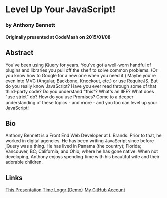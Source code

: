 # Level Up Your JavaScript!
### by Anthony Bennett
#### Originally presented at CodeMash on 2015/01/08

## Abstract

You've been using jQuery for years. You've got a well-worn handful
of plugins and libraries you pull off the shelf to solve common
problems. (Or you know how to Google for a new one when you need
it.) Maybe you're even into MVC (Angular, Backbone, Knockout, etc.)
or use RequireJS. But do you really know JavaScript? Have you ever
read through some of that third-party code? Do you understand "this"?
What's an IIFE? What does "use strict" do? How do you use Promises?
Come to a deeper understanding of these topics - and more - and you
too can level up your JavaScript!

## Bio

Anthony Bennett is a Front End Web Developer at L Brands. Prior to
that, he worked in digital agencies. He has been writing JavaScript
since before jQuery was a thing. He has lived in Panama (the country);
Florida; Vancouver, BC; California; and Ohio, where he has gone native.
When not developing, Anthony enjoys spending time with his beautiful
wife and their adorable children.

## Links

[This Presentation](http://anthonybennett.github.io/level-up-your-js/presi.html)
[Time Loggr (Demo)](https://github.com/anthonybennett/time-loggr)
[My GitHub Account](https://github.com/anthonybennett)
